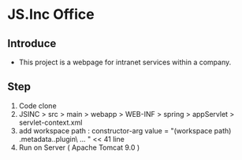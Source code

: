 # JS.Inc Office
Introduce
--------------------------
- This project is a webpage for intranet services within a company.

Step
--------------------------
1. Code clone
2. JSINC > src > main > webapp > WEB-INF > spring > appServlet > servlet-context.xml
3. add workspace path : constructor-arg value = "(workspace path) \.metadata\..plugin\ ...  "  << 41 line
4. Run on Server ( Apache Tomcat 9.0 )
